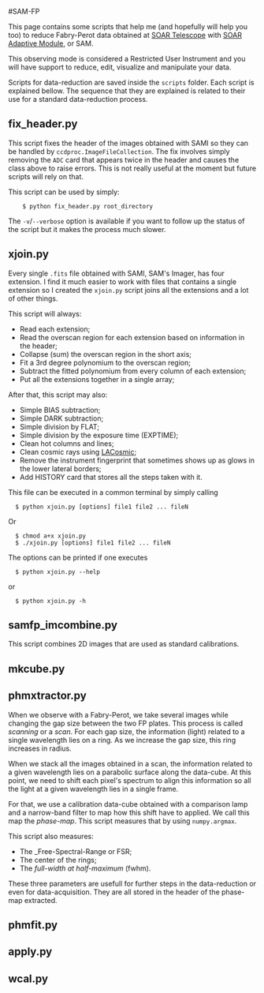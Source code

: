 #SAM-FP

 This page contains some scripts that help me (and hopefully will
 help you too) to reduce Fabry-Perot data obtained at 
 [SOAR Telescope](http://www.ctio.noao.edu/soar/) with 
 [SOAR Adaptive Module](http://www.ctio.noao.edu/soar/content/soar-adaptive-optics-module-sam),
 or SAM. 

 This observing mode is considered a Restricted User Instrument and you 
 will have support to reduce, edit, visualize and manipulate your data.

 Scripts for data-reduction are saved inside the `scripts` folder. 
 Each script is explained bellow. The sequence that they are explained 
 is related to their use for a standard data-reduction process.
 
## fix_header.py
 
This script fixes the header of the images obtained with SAMI so they 
can be handled by `ccdproc.ImageFileCollection`. The fix involves 
simply removing the `ADC` card that appears twice in the header and 
causes the class above to raise errors. This is not really useful at the 
moment but future scripts will rely on that.

This script can be used by simply:
```
    $ python fix_header.py root_directory
```

The `-v`/`--verbose` option is available if you want to follow up the 
status of the script but it makes the process much slower.


## xjoin.py

Every single `.fits` file obtained with SAMI, SAM's Imager, has four 
extension. I find it much easier to work with files that contains a 
single extension so I created the `xjoin.py` script joins all the 
extensions and a lot of other things. 
 
This script will always:

  * Read each extension;
  * Read the overscan region for each extension based on information in the header;
  * Collapse (sum) the overscan region in the short axis; 
  * Fit a 3rd degree polynomium to the overscan region;
  * Subtract the fitted polynomium from every column of each extension;
  * Put all the extensions together in a single array;

After that, this script may also:

  * Simple BIAS subtraction;
  * Simple DARK subtraction;
  * Simple division by FLAT;
  * Simple division by the exposure time (EXPTIME);
  * Clean hot columns and lines;
  * Clean cosmic rays using [LACosmic](http://www.astro.yale.edu/dokkum/lacosmic/ "Visit LACosmic Webpage");
  * Remove the instrument fingerprint that sometimes shows up as glows in the lower lateral borders;
  * Add HISTORY card that stores all the steps taken with it.

This file can be executed in a common terminal by simply calling
``` 
  $ python xjoin.py [options] file1 file2 ... fileN
```  
  Or
```  
  $ chmod a+x xjoin.py
  $ ./xjoin.py [options] file1 file2 ... fileN
```

The options can be printed if one executes
```
  $ python xjoin.py --help
```
  or
```
  $ python xjoin.py -h
```

## samfp_imcombine.py
    
 This script combines 2D images that are used as standard calibrations. 

## mkcube.py
 
 
 
## phmxtractor.py
 
  When we observe with a Fabry-Perot, we take several images while changing 
  the gap size between the two FP plates. This process is called _scanning_ or 
  a _scan_. For each gap size, the information (light) related to a single 
  wavelength lies on a ring. As we increase the gap size, this ring increases
  in radius.
  
  When we stack all the images obtained in a scan, the information related
  to a given wavelength lies on a parabolic surface along the data-cube. At 
  this point, we need to shift each pixel's spectrum to align this information
  so all the light at a given wavelength lies in a single frame. 
  
  For that, we use a calibration data-cube obtained with a comparison lamp
  and a narrow-band filter to map how this shift have to applied. We call this 
  map the _phase-map_. This script measures that by using `numpy.argmax`. 
  
  This script also measures:
  
  * The _Free-Spectral-Range or FSR;
  * The center of the rings;
  * The _full-width at half-maximum_ (fwhm). 

  These three parameters are usefull for further steps in the data-reduction
  or even for data-acquisition. They are all stored in the header of the 
  phase-map extracted.
 
## phmfit.py
 
## apply.py
 
## wcal.py
